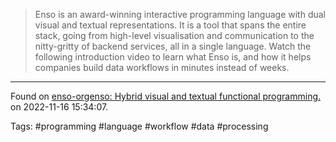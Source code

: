> Enso is an award-winning interactive programming language with dual visual and textual representations. It is a tool that spans the entire stack, going from high-level visualisation and communication to the nitty-gritty of backend services, all in a single language. Watch the following introduction video to learn what Enso is, and how it helps companies build data workflows in minutes instead of weeks.

---

Found on [enso-orgenso: Hybrid visual and textual functional programming.](https://github.com/enso-org/enso) on 2022-11-16 15:34:07.

Tags: #programming #language #workflow #data #processing